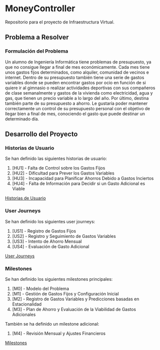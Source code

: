 # MoneyController
Repositorio para el proyecto de Infraestructura Virtual.

## Problema a Resolver
### Formulación del Problema 
Un alumno de Ingeniería Informática tiene problemas de presupuesto, ya que no consigue llegar a final de mes económicamente. Cada mes tiene unos gastos fijos determinados, como alquiler, comunidad de vecinos e internet. Dentro de su presupuesto también tiene una serie de gastos variables donde se pueden encontrar gastos por ocio en función de si quiere ir al gimnasio o realizar actividades deportivas con sus compañeros de clase semanalmente y gastos de la vivienda como electricidad, agua y gas, que tienen un precio variable a lo largo del año. Por último, destina también parte de su presupuesto a ahorro. Le gustaría poder mantener correctamente un control de su presupuesto personal con el objetivo de llegar bien a final de mes, conociendo el gasto que puede destinar un determinado día. 

## Desarrollo del Proyecto
### Historias de Usuario
Se han definido las siguientes historias de usuario: 
1. [HU1] - Falta de Control sobre los Gastos Fijos
2. [HU2] - Dificultad para Prever los Gastos Variables
3. [HU3] - Incapacidad para Planificar Ahorros Debido a Gastos Inciertos
4. [HU4] - Falta de Información para Decidir si un Gasto Adicional es Viable

[Historias de Usuario](/docs/historias_usuario.md)  

### User Journeys
Se han definido los siguientes user journeys:
1. [US1] - Registro de Gastos Fijos
2. [US2] - Registro y Seguimiento de Gastos Variables
3. [US3] - Intento de Ahorro Mensual
4. [US4] - Evaluación de Gasto Adicional

[User Journeys](/docs/user_journeys.md)  

### Milestones
Se han definido los siguientes milestones principales:
1. [M0] - Modelo del Problema
2. [M1] - Gestión de Gastos Fijos y Configuración Inicial
3. [M2] - Registro de Gastos Variables y Predicciones basadas en Estacionalidad
4. [M3] - Plan de Ahorro y Evaluación de la Viabilidad de Gastos Adicionales

También se ha definido un milestone adicional:
1. [M4] - Revisión Mensual y Ajustes Financieros

[Milestones](/docs/milestones.md)  

